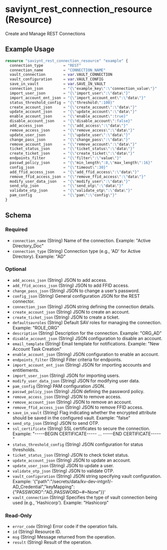 # saviynt_rest_connection_resource (Resource)

Create and Manage REST Connections

## Example Usage

```terraform
resource "saviynt_rest_connection_resource" "example" {
  connection_type         = "REST"
  connection_name         = "CONNECTION_NAME"
  vault_connection        = var.VAULT_CONNECTION
  vault_configuration     = var.VAULT_CONFIG
  save_in_vault           = var.SAVE_IN_VAULT
  connection_json         = "{\"example_key\":\"connection_value\"}"
  import_user_json        = "{\"import_user\":\"data\"}"
  import_account_ent_json = "{\"import_account_ent\":\"data\"}"
  status_threshold_config = "{\"threshold\":100}"
  create_account_json     = "{\"create_account\":\"data\"}"
  update_account_json     = "{\"update_account\":\"data\"}"
  enable_account_json     = "{\"enable_account\":true}"
  disable_account_json    = "{\"disable_account\":false}"
  add_access_json         = "{\"add_access\":\"data\"}"
  remove_access_json      = "{\"remove_access\":\"data\"}"
  update_user_json        = "{\"update_user\":\"data\"}"
  change_pass_json        = "{\"change_pass\":\"data\"}"
  remove_account_json     = "{\"remove_account\":\"data\"}"
  ticket_status_json      = "{\"ticket_status\":\"data\"}"
  create_ticket_json      = "{\"create_ticket\":\"data\"}"
  endpoints_filter        = "{\"filter\":\"value\"}"
  passwd_policy_json      = "{\"min_length\":8,\"max_length\":16}"
  config_json             = "{\"timeout\":30}"
  add_ffid_access_json    = "{\"add_ffid_access\":\"data\"}"
  remove_ffid_access_json = "{\"remove_ffid_access\":\"data\"}"
  modify_user_data_json   = "{\"modify_user\":\"data\"}"
  send_otp_json           = "{\"send_otp\":\"data\"}"
  validate_otp_json       = "{\"validate_otp\":\"data\"}"
  pam_config              = "{\"pam\":\"config\"}"
}
```

<!-- schema generated by tfplugindocs -->
## Schema

### Required

- `connection_name` (String) Name of the connection. Example: "Active Directory_Doc"
- `connection_type` (String) Connection type (e.g., 'AD' for Active Directory). Example: "AD"

### Optional

- `add_access_json` (String) JSON to add access.
- `add_ffid_access_json` (String) JSON to add FFID access.
- `change_pass_json` (String) JSON to change a user’s password.
- `config_json` (String) General configuration JSON for the REST connector.
- `connection_json` (String) JSON string defining the connection details.
- `create_account_json` (String) JSON to create an account.
- `create_ticket_json` (String) JSON to create a ticket.
- `defaultsavroles` (String) Default SAV roles for managing the connection. Example: "ROLE_ORG"
- `description` (String) Description for the connection. Example: "ORG_AD"
- `disable_account_json` (String) JSON configuration to disable an account.
- `email_template` (String) Email template for notifications. Example: "New Account Task Creation"
- `enable_account_json` (String) JSON configuration to enable an account.
- `endpoints_filter` (String) Filter criteria for endpoints.
- `import_account_ent_json` (String) JSON for importing accounts and entitlements.
- `import_user_json` (String) JSON for importing users.
- `modify_user_data_json` (String) JSON for modifying user data.
- `pam_config` (String) PAM configuration JSON.
- `passwd_policy_json` (String) JSON defining the password policy.
- `remove_access_json` (String) JSON to remove access.
- `remove_account_json` (String) JSON to remove an account.
- `remove_ffid_access_json` (String) JSON to remove FFID access.
- `save_in_vault` (String) Flag indicating whether the encrypted attribute should be saved in the configured vault. Example: "false"
- `send_otp_json` (String) JSON to send OTP.
- `ssl_certificate` (String) SSL certificates to secure the connection. Example: "-----BEGIN CERTIFICATE----- ... -----END CERTIFICATE-----"
- `status_threshold_config` (String) JSON configuration for status thresholds.
- `ticket_status_json` (String) JSON to check ticket status.
- `update_account_json` (String) JSON to update an account.
- `update_user_json` (String) JSON to update a user.
- `validate_otp_json` (String) JSON to validate OTP.
- `vault_configuration` (String) JSON string specifying vault configuration. Example: '{"path":"/secrets/data/kv-dev-intgn1/-AD_Credential","keyMapping":{"PASSWORD":"AD_PASSWORD~#~None"}}'
- `vault_connection` (String) Specifies the type of vault connection being used (e.g., 'Hashicorp'). Example: "Hashicorp"

### Read-Only

- `error_code` (String) Error code if the operation fails.
- `id` (String) Resource ID.
- `msg` (String) Message returned from the operation.
- `result` (String) Result of the operation.
